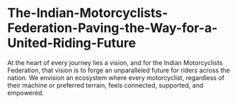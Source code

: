 # The-Indian-Motorcyclists-Federation-Paving-the-Way-for-a-United-Riding-Future
At the heart of every journey lies a vision, and for the Indian Motorcyclists Federation, that vision is to forge an unparalleled future for riders across the nation. We envision an ecosystem where every motorcyclist, regardless of their machine or preferred terrain, feels connected, supported, and empowered. 
